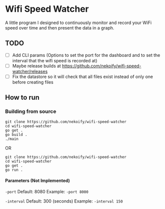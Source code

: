# Wifi Speed Watcher

A little program I designed to continuously monitor and record your WiFi speed over time and then present the data in a graph.

## TODO
- [ ] Add CLI params (Options to set the port for the dashboard and to set the interval that the wifi speed is recorded at)
- [ ] Maybe release builds at https://github.com/nekoify/wifi-speed-watcher/releases
- [ ] Fix the datastore so it will check that all files exist instead of only one before creating files

## How to run
### Building from source
```
git clone https://github.com/nekoify/wifi-speed-watcher
cd wifi-speed-watcher
go get .
go build .
./main
```
OR
```
git clone https://github.com/nekoify/wifi-speed-watcher
cd wifi-speed-watcher
go get .
go run .
```
#### Parameters (Not Implemented)
`-port` 
Default: 8080
Example: `-port 8000`
 
`-interval`
Default: 300 (seconds)
 Example: `-interval 150`
